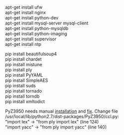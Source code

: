 apt-get install ufw  
apt-get install nginx  
apt-get install python-dev  
apt-get install mysql-server mysql-client  
apt-get install python-mysqldb  
apt-get install python-imaging  
apt-get install supervisor  
apt-get install ntp  

pip install beautifulsoup4  
pip install chardet  
pip install mistune  
pip install ply  
pip install PyYAML  
pip install SimpleAES  
pip install suds  
pip install tornado  
pip install torndb  
pip install xmltodict  

PyZ3950 needs manual [installation](http://www.panix.com/~asl2/software/PyZ3950/) and [fix](http://bayo.opadeyi.net/2011/05/getting-pyz3950-to-play-nice-with.html). Change file /usr/local/lib/python2.7/dist-packages/PyZ3950/ccl.py:  
"import lex" -> "from ply import lex" (line 124)  
"import yacc" -> "from ply import yacc" (line 140)  
